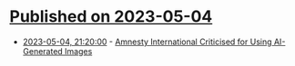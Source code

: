 # [Published on 2023-05-04](index.md)

* [2023-05-04, 21:20:00](https://tech.slashdot.org/story/23/05/04/1647201/amnesty-international-criticised-for-using-ai-generated-images?utm_source=rss1.0mainlinkanon&utm_medium=feed) - [Amnesty International Criticised for Using AI-Generated Images](https://tech.slashdot.org/story/23/05/04/1647201/amnesty-international-criticised-for-using-ai-generated-images?utm_source=rss1.0mainlinkanon&utm_medium=feed)
